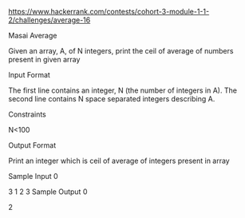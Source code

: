 https://www.hackerrank.com/contests/cohort-3-module-1-1-2/challenges/average-16

Masai Average

Given an array, A, of N integers, print the ceil of average of numbers present in given array

Input Format

The first line contains an integer, N (the number of integers in A). The second line contains N space separated integers describing A.

Constraints

N<100

Output Format

Print an integer which is ceil of average of integers present in array

Sample Input 0

3
1 2 3
Sample Output 0

2